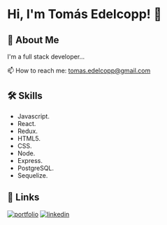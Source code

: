# Hi, I'm Tomás Edelcopp! 👋

## 🚀 About Me
I'm a full stack developer...

📫 How to reach me: tomas.edelcopp@gmail.com

## 🛠 Skills

- Javascript.
- React.
- Redux.
- HTML5. 
- CSS. 
- Node. 
- Express. 
- PostgreSQL. 
- Sequelize.

## 🔗 Links
[![portfolio](https://img.shields.io/badge/my_portfolio-000?style=for-the-badge&logo=ko-fi&logoColor=white)](https://portfolio-te.vercel.app/)
[![linkedin](https://img.shields.io/badge/linkedin-0A66C2?style=for-the-badge&logo=linkedin&logoColor=white)](https://www.linkedin.com/edelcopp)


 
